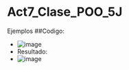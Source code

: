# Act7_Clase_POO_5J
Ejemplos
##Codigo:
- ![image](https://github.com/user-attachments/assets/223ac929-a657-48ae-934c-b4c056664485)
- Resultado:
- ![image](https://github.com/user-attachments/assets/54ea2c37-18dc-49b5-be69-1dcea20007fc)
